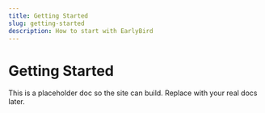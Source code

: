 ```yaml
---
title: Getting Started
slug: getting-started
description: How to start with EarlyBird
---
```


# Getting Started

This is a placeholder doc so the site can build. Replace with your real docs later.
